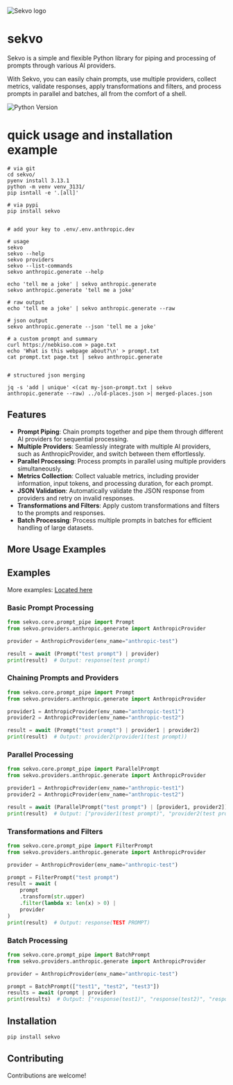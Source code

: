 ![Sekvo logo](./docs/sekvo-logo.jpg)

# sekvo

Sekvo is a simple and flexible Python library for piping and processing of prompts through various AI providers. 

With Sekvo, you can easily chain prompts, use multiple providers, collect metrics, validate responses, apply transformations and filters, and process prompts in parallel and batches, all from the comfort of a shell.

![Python Version](https://img.shields.io/badge/python-%3E%3D%203.13-blue)
# quick usage and installation example

```
# via git
cd sekvo/
pyenv install 3.13.1
python -m venv venv_3131/
pip isntall -e '.[all]'

# via pypi
pip install sekvo


# add your key to .env/.env.anthropic.dev

# usage
sekvo
sekvo --help
sekvo providers
sekvo --list-commands
sekvo anthropic.generate --help

echo 'tell me a joke' | sekvo anthropic.generate
sekvo anthropic.generate 'tell me a joke'

# raw output
echo 'tell me a joke' | sekvo anthropic.generate --raw

# json output
sekvo anthropic.generate --json 'tell me a joke'

# a custom prompt and summary
curl https://nebkiso.com > page.txt
echo 'What is this webpage about?\n' > prompt.txt
cat prompt.txt page.txt | sekvo anthropic.generate


# structured json merging

jq -s 'add | unique' <(cat my-json-prompt.txt | sekvo anthropic.generate --raw) ../old-places.json >| merged-places.json

```

## Features

- **Prompt Piping**: Chain prompts together and pipe them through different AI providers for sequential processing.
- **Multiple Providers**: Seamlessly integrate with multiple AI providers, such as AnthropicProvider, and switch between them effortlessly.
- **Parallel Processing**: Process prompts in parallel using multiple providers simultaneously.
- **Metrics Collection**: Collect valuable metrics, including provider information, input tokens, and processing duration, for each prompt.
- **JSON Validation**: Automatically validate the JSON response from providers and retry on invalid responses.
- **Transformations and Filters**: Apply custom transformations and filters to the prompts and responses.
- **Batch Processing**: Process multiple prompts in batches for efficient handling of large datasets.

## More Usage Examples

## Examples

More examples: [Located here](docs/)

### Basic Prompt Processing

```python
from sekvo.core.prompt_pipe import Prompt
from sekvo.providers.anthropic.generate import AnthropicProvider

provider = AnthropicProvider(env_name="anthropic-test")

result = await (Prompt("test prompt") | provider)
print(result)  # Output: response(test prompt)
```

### Chaining Prompts and Providers

```python
from sekvo.core.prompt_pipe import Prompt
from sekvo.providers.anthropic.generate import AnthropicProvider

provider1 = AnthropicProvider(env_name="anthropic-test1")
provider2 = AnthropicProvider(env_name="anthropic-test2")

result = await (Prompt("test prompt") | provider1 | provider2)
print(result)  # Output: provider2(provider1(test prompt))
```

### Parallel Processing

```python
from sekvo.core.prompt_pipe import ParallelPrompt
from sekvo.providers.anthropic.generate import AnthropicProvider

provider1 = AnthropicProvider(env_name="anthropic-test1")
provider2 = AnthropicProvider(env_name="anthropic-test2")

result = await (ParallelPrompt("test prompt") | [provider1, provider2])
print(result)  # Output: ["provider1(test prompt)", "provider2(test prompt)"]
```

### Transformations and Filters

```python
from sekvo.core.prompt_pipe import FilterPrompt
from sekvo.providers.anthropic.generate import AnthropicProvider

provider = AnthropicProvider(env_name="anthropic-test")

prompt = FilterPrompt("test prompt")
result = await (
    prompt
    .transform(str.upper)
    .filter(lambda x: len(x) > 0) |
    provider
)
print(result)  # Output: response(TEST PROMPT)
```

### Batch Processing

```python
from sekvo.core.prompt_pipe import BatchPrompt
from sekvo.providers.anthropic.generate import AnthropicProvider

provider = AnthropicProvider(env_name="anthropic-test")

prompt = BatchPrompt(["test1", "test2", "test3"])
results = await (prompt | provider)
print(results)  # Output: ["response(test1)", "response(test2)", "response(test3)"]
```

## Installation

```bash
pip install sekvo
```

## Contributing

Contributions are welcome!
